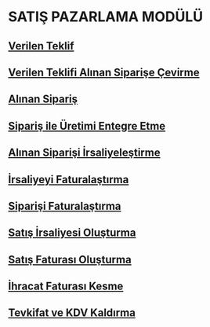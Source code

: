 # SATIŞ PAZARLAMA MODÜLÜ
## [Verilen Teklif](https://github.com/nkarabag/Dokumantasyon/blob/main/sat%C4%B1%C5%9F%20pazarlama/verilen%20teklif.md)
## [Verilen Teklifi Alınan Siparişe Çevirme](https://github.com/nkarabag/Dokumantasyon/blob/main/sat%C4%B1%C5%9F%20pazarlama/verilen%20teklifi%20al%C4%B1nan%20sipari%C5%9Fe%20%C3%A7evirme.md)
## [Alınan Sipariş](https://github.com/nkarabag/Dokumantasyon/blob/main/sat%C4%B1%C5%9F%20pazarlama/al%C4%B1nan%20sipari%C5%9F.md)
## [Sipariş ile Üretimi Entegre Etme](https://github.com/nkarabag/Dokumantasyon/blob/main/sat%C4%B1%C5%9F%20pazarlama/sipari%C5%9F%20ile%20%C3%BCretimi%20entegre%20etme.md)
## [Alınan Siparişi İrsaliyeleştirme](https://github.com/nkarabag/Dokumantasyon/blob/main/sat%C4%B1%C5%9F%20pazarlama/al%C4%B1nan%20sipari%C5%9Fi%20irsaliyele%C5%9Ftirme.md)
## [İrsaliyeyi Faturalaştırma](https://github.com/nkarabag/Dokumantasyon/blob/main/sat%C4%B1%C5%9F%20pazarlama/irsaliyeyi%20faturala%C5%9Ft%C4%B1rma.md)
## [Siparişi Faturalaştırma](https://github.com/nkarabag/Dokumantasyon/blob/main/sat%C4%B1%C5%9F%20pazarlama/sipari%C5%9Fi%20faturala%C5%9Ft%C4%B1rma.md)
## [Satış İrsaliyesi Oluşturma](https://github.com/nkarabag/Dokumantasyon/blob/main/sat%C4%B1%C5%9F%20pazarlama/sat%C4%B1%C5%9F%20irsaliyesi%20olu%C5%9Fturma.md)
## [Satış Faturası Oluşturma](https://github.com/nkarabag/Dokumantasyon/blob/main/sat%C4%B1%C5%9F%20pazarlama/sat%C4%B1%C5%9F%20faturas%C4%B1%20olu%C5%9Fturma.md)
## [İhracat Faturası Kesme](https://github.com/nkarabag/Dokumantasyon/blob/main/sat%C4%B1%C5%9F%20pazarlama/ihracat%20faturas%C4%B1%20kesme.md)
## [Tevkifat ve KDV Kaldırma](https://github.com/nkarabag/Dokumantasyon/blob/main/sat%C4%B1%C5%9F%20pazarlama/tevkifat%20ve%20kdv%20kald%C4%B1rma.md)
